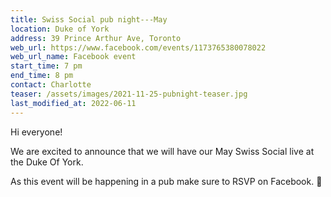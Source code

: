 ```yaml
---
title: Swiss Social pub night---May
location: Duke of York
address: 39 Prince Arthur Ave, Toronto
web_url: https://www.facebook.com/events/1173765380078022
web_url_name: Facebook event
start_time: 7 pm
end_time: 8 pm
contact: Charlotte
teaser: /assets/images/2021-11-25-pubnight-teaser.jpg
last_modified_at: 2022-06-11
---
```


Hi everyone!

We are excited to announce that we will have our May Swiss Social live at the
Duke Of York.

As this event will be happening in a pub make sure to RSVP on Facebook.
:slightly_smiling_face:
